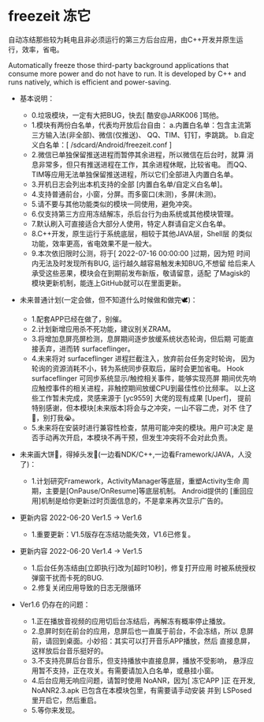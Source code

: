 # freezeit 冻它

自动冻结那些较为耗电且非必须运行的第三方后台应用，由C++开发并原生运行，效率，省电。

Automatically freeze those third-party background applications that consume more power and do not have to run. It is developed by C++ and runs natively, which is efficient and power-saving.


- 基本说明：
  - 0.垃圾模块，一定有大把BUG，快去[ 酷安@JARK006 ]骂他。
  - 1.模块有两份白名单，代表均开放后台自由：
      a.内置白名单：包含主流第三方输入法(非全部)、微信(仅推送)、
        QQ、TIM、钉钉，李跳跳。
      b.自定义白名单：[ /sdcard/Android/freezeit.conf ]
  - 2.微信已单独保留推送进程而暂停其余进程，所以微信在后台时，就算
      消息非常多，但只有推送进程在工作，其余进程休眠，比较省电。
      而QQ、TIM等应用无法单独保留推送进程，所以它们全部进入内置白名单。
  - 3.开机日志会列出本机支持的全部 [内置白名单/自定义白名单]。
  - 4.支持普通前台，小窗，分屏。而多窗口(未测)，多屏(未测)。
  - 5.请不要与其他功能类似的模块一同使用，避免冲突。
  - 6.仅支持第三方应用冻结解冻，杀后台行为由系统或其他模块管理。
  - 7.默认刷入可直接适合大部分人使用，特定人群请自定义白名单。
  - 8.C++开发，原生运行于系统底层，相较于其他JAVA层，Shell层
      的类似功能，效率更高，省电效果不是一般大。
  - 9.本次依旧限时公测，将于[ 2022-07-16 00:00:00 ]过期，因为短
    时间内无法及时发现所有BUG, 运行越久越容易触发未知BUG,不想留
    给后来人承受这些恶果，模块会在到期前发布新版，敬请留意，适配
    了Magisk的模块更新机制，能连上GitHub就可以在里面更新。

- 未来普通计划(一定会做，但不知道什么时候做和做完🕊️)：
  - 1.配套APP已经在做了，别催。
  - 2.计划新增应用杀不死功能，建议别关ZRAM。
  - 3.将增加息屏亮屏检测，息屏期间逐步放缓系统状态轮询，但后期
      可能直接丢弃，进而转 surfaceflinger。
  - 4.未来将对 surfaceflinger 进程拦截注入，放弃前台任务定时轮询，
      因为轮询的资源消耗不小，转为系统同步获取后，届时会更加省电。
      Hook surfaceflinger 可同步系统显示/触控相关事件，能够实现亮屏
      期间优先响应触控事件的相关进程，非触控期间放缓CPU到最佳性价比频率。
      以上这些工作暂未完成，灵感来源于 [yc9559] 大佬的现有成果 [Uperf]，
      提前特别感谢，但本模块[未来版本]将会与之冲突，一山不容二虎，对不
      住了🐷，别打我😭。
  - 5.未来将在安装时进行兼容性检查，禁用可能冲突的模块。用户可决定
      是否手动再次开启，本模块不再干预，但发生冲突将不会对此负责。
      
- 未来画大饼🤩，得掉头发🥵(一边看NDK/C++,一边看Framework/JAVA，人没了)：
  - 1.计划研究Framework，ActivityManager等底层，重塑Activity生命
      周期，主要是[OnPause/OnResume]等底层机制。 Android提供的
      [重回应用]机制是给你更新过时页面信息的，不是拿来再次显示广告的。

- 更新内容 2022-06-20 Ver1.5 -> Ver1.6
  - 1.重要更新：V1.5版存在冻结功能失效，V1.6已修复。

- 更新内容 2022-06-20 Ver1.4 -> Ver1.5
  - 1.后台任务冻结由[立即执行]改为[超时10秒]，修复打开应用
      时被系统授权弹窗干扰而卡死的BUG.
  - 2.修复关闭应用导致的日志无限循环

- Ver1.6 仍存在的问题：
  - 1.正在播放音视频的应用切后台冻结后，再解冻有概率停止播放。
  - 2.息屏时刻在前台的应用，息屏后也一直属于前台，不会冻结，所以
      息屏前，请回到桌面。小妙招：其实可以打开音乐APP播放，然后
      直接息屏，这样放后台音乐挺好的。
  - 3.不支持亮屏后台音乐，但支持播放中直接息屏，播放不受影响，
      悬浮应用暂不支持，正在攻关。有需要请加入白名单，或悬挂小窗。
  - 4.后台应用无响应问题，请暂时使用 NoANR，因为[ 冻它APP ]正
      在开发, NoANR2.3.apk 已包含在本模块包里，有需要请手动安装
      并到 LSPosed 里开启它，然后重启。
  - 5.等你来发现。

